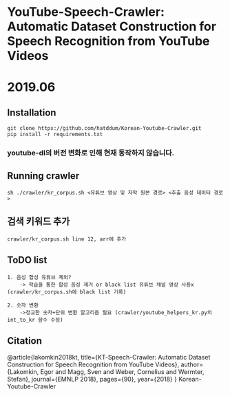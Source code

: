 # YouTube-Speech-Crawler: Automatic Dataset Construction for Speech Recognition from YouTube Videos
# 2019.06

## Installation
```
git clone https://github.com/hatddum/Korean-Youtube-Crawler.git
pip install -r requirements.txt
```

### youtube-dl의 버전 변화로 인해 현재 동작하지 않습니다.

## Running crawler
```
sh ./crawler/kr_corpus.sh <유튜브 영상 및 자막 원본 경로> <추출 음성 데이터 경로>
```

## 검색 키워드 추가
```
crawler/kr_corpus.sh line 12, arr에 추가
```

## ToDO list
```
1. 음성 합성 유튜브 제외?
    -> 학습을 통한 합성 음성 제거 or black list 유튜브 채널 영상 사용x (crawler/kr_corpus.sh에 black list 기록)

2. 숫자 변환
    ->정교한 숫자+단위 변환 알고리즘 필요 (crawler/youtube_helpers_kr.py의 int_to_kr 함수 수정)
```

## Citation

@article{lakomkin2018kt,
  title={KT-Speech-Crawler: Automatic Dataset Construction for Speech Recognition from YouTube Videos},
  author={Lakomkin, Egor and Magg, Sven and Weber, Cornelius and Wermter, Stefan},
  journal={EMNLP 2018},
  pages={90},
  year={2018}
} Korean-Youtube-Crawler

